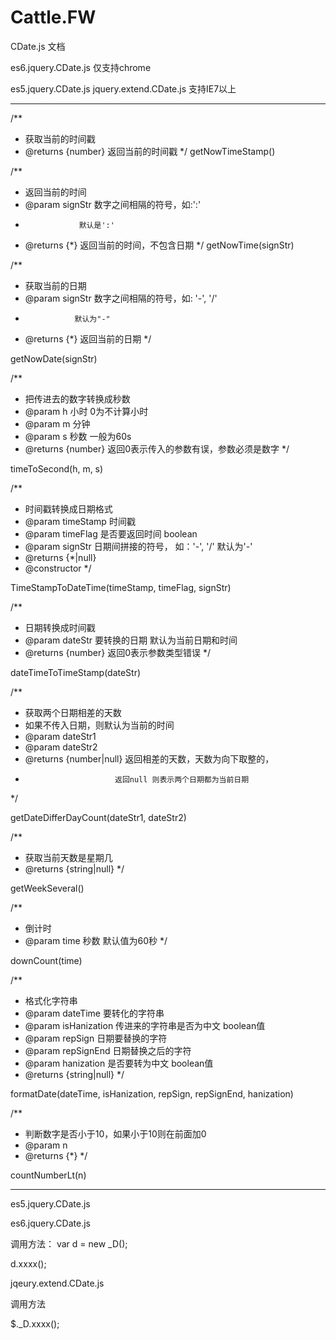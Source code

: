 # Cattle.FW
CDate.js  文档


es6.jquery.CDate.js
仅支持chrome

es5.jquery.CDate.js
jquery.extend.CDate.js
支持IE7以上

-------------------------------
/**
 * 获取当前的时间戳
 * @returns {number}  返回当前的时间戳
 */
getNowTimeStamp()


/**
 * 返回当前的时间
 * @param signStr  数字之间相隔的符号，如:':'
 *                 默认是':'
 * @returns {*}  返回当前的时间，不包含日期
 */
getNowTime(signStr)


/**
 * 获取当前的日期
 * @param signStr 数字之间相隔的符号，如: '-', '/'
 *                默认为"-"
 * @returns {*} 返回当前的日期
 */

getNowDate(signStr)


/**
 * 把传进去的数字转换成秒数
 * @param h 小时  0为不计算小时
 * @param m 分钟
 * @param s 秒数  一般为60s
 * @returns {number}  返回0表示传入的参数有误，参数必须是数字
 */

timeToSecond(h, m, s)



/**
 * 时间戳转换成日期格式
 * @param timeStamp 时间戳
 * @param timeFlag 是否要返回时间 boolean
 * @param signStr 日期间拼接的符号， 如：'-', '/' 默认为'-'
 * @returns {*|null}
 * @constructor
 */

TimeStampToDateTime(timeStamp, timeFlag, signStr)


/**
 * 日期转换成时间戳
 * @param dateStr  要转换的日期  默认为当前日期和时间
 * @returns {number} 返回0表示参数类型错误
 */

dateTimeToTimeStamp(dateStr)


/**
 * 获取两个日期相差的天数
 * 如果不传入日期，则默认为当前的时间
 * @param dateStr1
 * @param dateStr2
 * @returns {number|null}  返回相差的天数，天数为向下取整的，
 *                         返回null 则表示两个日期都为当前日期
 */

getDateDifferDayCount(dateStr1, dateStr2)


/**
 * 获取当前天数是星期几
 * @returns {string|null}
 */

getWeekSeveral()


/**
 * 倒计时
 * @param time  秒数  默认值为60秒
 */

downCount(time)


/**
 * 格式化字符串
 * @param dateTime 要转化的字符串
 * @param isHanization 传进来的字符串是否为中文  boolean值
 * @param repSign 日期要替换的字符
 * @param repSignEnd 日期替换之后的字符
 * @param hanization 是否要转为中文  boolean值
 * @returns {string|null}
 */

formatDate(dateTime, isHanization, repSign, repSignEnd, hanization)


/**
 * 判断数字是否小于10，如果小于10则在前面加0
 * @param n
 * @returns {*}
 */

countNumberLt(n)

-----------------------------------------------------------------
es5.jquery.CDate.js

es6.jquery.CDate.js

调用方法：
var d = new _D();

d.xxxx();

jqeury.extend.CDate.js

调用方法

$._D.xxxx();
